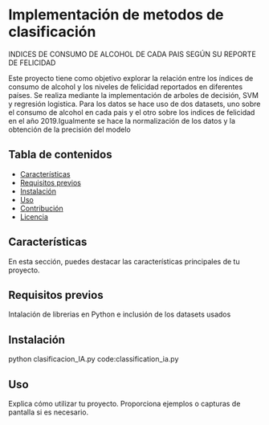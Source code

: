 # Implementación de metodos de clasificación

INDICES DE CONSUMO DE ALCOHOL DE CADA PAIS SEGÚN SU REPORTE DE FELICIDAD

Este proyecto tiene como objetivo explorar la relación entre los índices de consumo de alcohol y los niveles de felicidad reportados en diferentes países.
Se realiza mediante la implementación de arboles de decisión, SVM y regresión logistica. Para los datos se hace uso de dos datasets, uno sobre el consumo de alcohol en cada pais y el otro sobre los indices de felicidad en el año 2019.Igualmente se hace la normalización de los datos y la obtención de la precisión del modelo

## Tabla de contenidos

- [Características](#características)
- [Requisitos previos](#requisitos-previos)
- [Instalación](#instalación)
- [Uso](#uso)
- [Contribución](#contribución)
- [Licencia](#licencia)

## Características

En esta sección, puedes destacar las características principales de tu proyecto.

## Requisitos previos

Intalación de librerias en Python e inclusión de los datasets usados

## Instalación

python clasificacion_IA.py
code:classification_ia.py
## Uso

Explica cómo utilizar tu proyecto. Proporciona ejemplos o capturas de pantalla si es necesario.




